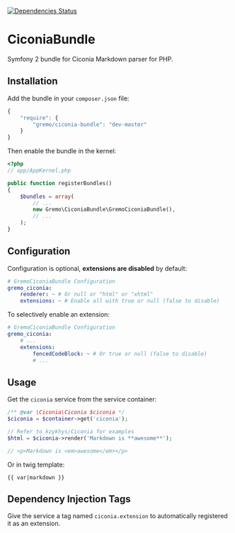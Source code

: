 [![Dependencies Status](https://depending.in/gremo/CiconiaBundle.png)](http://depending.in/gremo/CiconiaBundle)

# CiconiaBundle
Symfony 2 bundle for Ciconia Markdown parser for PHP.

## Installation
Add the bundle in your `composer.json` file:


```js
{
    "require": {
        "gremo/ciconia-bundle": "dev-master"
    }
}
```

Then enable the bundle in the kernel:

```php
<?php
// app/AppKernel.php

public function registerBundles()
{
    $bundles = array(
        // ...
        new Gremo\CiconiaBundle\GremoCiconiaBundle(),
        // ...
    );
}
```

## Configuration
Configuration is optional, **extensions are disabled** by default:

```yml
# GremoCiconiaBundle Configuration
gremo_ciconia:
    renderer: ~ # Or null or "html" or "xhtml"
    extensions: ~ # Enable all with true or null (false to disable)
```

To selectively enable an extension:

```yml
# GremoCiconiaBundle Configuration
gremo_ciconia:
    # ...
    extensions:
        fencedCodeBlock: ~ # Or true or null (false to disable) 
        # ...
```

## Usage
Get the `ciconia` service from the service container:

```php
/** @var \Ciconia\Ciconia $ciconia */
$ciconia = $container->get('ciconia');

// Refer to kzykhys/Ciconia for examples
$html = $ciconia->render('Markdown is **awesome**');

// <p>Markdown is <em>awesome</em></p>
```

Or in twig template:
```twig
{{ var|markdown }}
```

## Dependency Injection Tags
Give the service a tag named `ciconia.extension` to automatically registered it as an extension.
